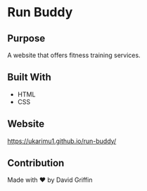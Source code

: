 # Run Buddy

## Purpose
A website that offers fitness training services.

## Built With
* HTML
* CSS

## Website
https://ukarimu1.github.io/run-buddy/

## Contribution
Made with ❤️ by David Griffin
